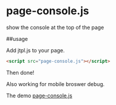 # page-console.js
show the console at the top of the page


##usage

Add jtpl.js to your page.

```html
<script src="page-console.js"></script>
```

Then done! 

Also working for mobile broswer debug.


The demo <a href="http://jy1989.github.io" target="_blank">page-console.js</a>
